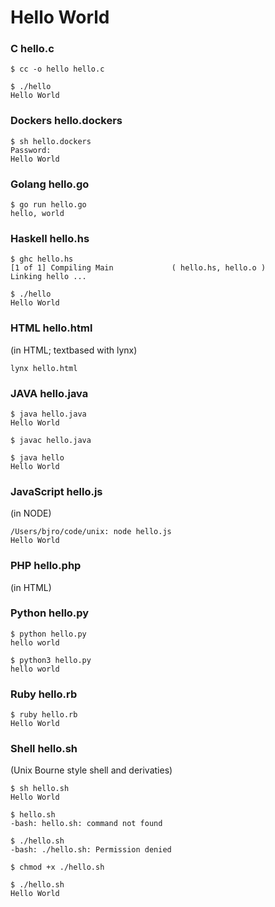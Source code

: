 # Hello World

### C hello.c
```
$ cc -o hello hello.c

$ ./hello
Hello World
```

### Dockers hello.dockers
```
$ sh hello.dockers 
Password:
Hello World
```

### Golang hello.go
```
$ go run hello.go
hello, world
```

### Haskell hello.hs
```
$ ghc hello.hs
[1 of 1] Compiling Main             ( hello.hs, hello.o )
Linking hello ...

$ ./hello
Hello World
```

### HTML hello.html
(in HTML; textbased with lynx)
```
lynx hello.html
```

### JAVA hello.java
```
$ java hello.java
Hello World

$ javac hello.java

$ java hello
Hello World
```

### JavaScript hello.js
(in NODE)
```
/Users/bjro/code/unix: node hello.js
Hello World
```

### PHP hello.php
(in HTML)


### Python hello.py
```
$ python hello.py
hello world

$ python3 hello.py
hello world
```

### Ruby hello.rb
```
$ ruby hello.rb
Hello World
```

### Shell hello.sh
(Unix Bourne style shell and derivaties)
```
$ sh hello.sh
Hello World

$ hello.sh
-bash: hello.sh: command not found

$ ./hello.sh
-bash: ./hello.sh: Permission denied

$ chmod +x ./hello.sh

$ ./hello.sh
Hello World
```

